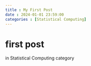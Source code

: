 ```yaml
---
title : My First Post
date : 2024-01-01 23:59:00
categories : [Statistical Computing]
---
```


# first post
in Statistical Computing category
